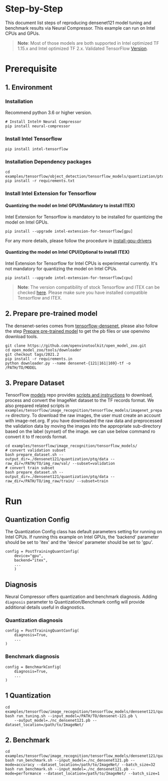 Step-by-Step
============

This document list steps of reproducing densenet121 model tuning and benchmark results via Neural Compressor.
This example can run on Intel CPUs and GPUs.

> **Note**: 
> Most of those models are both supported in Intel optimized TF 1.15.x and Intel optimized TF 2.x. Validated TensorFlow [Version](/docs/source/installation_guide.md#validated-software-environment).
# Prerequisite

## 1. Environment

### Installation
Recommend python 3.6 or higher version.

```shell
# Install Intel® Neural Compressor
pip install neural-compressor
```

### Install Intel Tensorflow
```shell
pip install intel-tensorflow
```

### Installation Dependency packages
```shell
cd examples/tensorflow/object_detection/tensorflow_models/quantization/ptq
pip install -r requirements.txt
```

### Install Intel Extension for Tensorflow
#### Quantizing the model on Intel GPU(Mandatory to install ITEX)
Intel Extension for Tensorflow is mandatory to be installed for quantizing the model on Intel GPUs.

```shell
pip install --upgrade intel-extension-for-tensorflow[gpu]
```
For any more details, please follow the procedure in [install-gpu-drivers](https://github.com/intel/intel-extension-for-tensorflow/blob/main/docs/install/install_for_gpu.md#install-gpu-drivers)

#### Quantizing the model on Intel CPU(Optional to install ITEX)
Intel Extension for Tensorflow for Intel CPUs is experimental currently. It's not mandatory for quantizing the model on Intel CPUs.

```shell
pip install --upgrade intel-extension-for-tensorflow[cpu]
```
> **Note**: 
> The version compatibility of stock Tensorflow and ITEX can be checked [here](https://github.com/intel/intel-extension-for-tensorflow#compatibility-table). Please make sure you have installed compatible Tensorflow and ITEX.

## 2. Prepare pre-trained model
The densenet-series comes from [tensorflow-densenet](https://github.com/pudae/tensorflow-densenet), please also follow the step [Prepare pre-trained model](#3-prepare-pre-trained-model) to get the pb files or use openvino download tools.
   ```shell
   git clone https://github.com/openvinotoolkit/open_model_zoo.git
   cd open_model_zoo/tools/downloader
   git checkout tags/2021.2
   pip install -r requirements.in
   python downloader.py --name densenet-{121|161|169}-tf -o /PATH/TO/MODEL
   ```

## 3. Prepare Dataset

  TensorFlow [models](https://github.com/tensorflow/models) repo provides [scripts and instructions](https://github.com/tensorflow/models/tree/master/research/slim#an-automated-script-for-processing-imagenet-data) to download, process and convert the ImageNet dataset to the TF records format.
  We also prepared related scripts in ` examples/tensorflow/image_recognition/tensorflow_models/imagenet_prepare` directory. To download the raw images, the user must create an account with image-net.org. If you have downloaded the raw data and preprocessed the validation data by moving the images into the appropriate sub-directory based on the label (synset) of the image. we can use below command ro convert it to tf records format.

  ```shell
  cd examples/tensorflow/image_recognition/tensorflow_models/
  # convert validation subset
  bash prepare_dataset.sh --output_dir=./densenet121/quantization/ptq/data --raw_dir=/PATH/TO/img_raw/val/ --subset=validation
  # convert train subset
  bash prepare_dataset.sh --output_dir=./densenet121/quantization/ptq/data --raw_dir=/PATH/TO/img_raw/train/ --subset=train
  ```

# Run

## Quantization Config
The Quantization Config class has default parameters setting for running on Intel CPUs. If running this example on Intel GPUs, the 'backend' parameter should be set to 'itex' and the 'device' parameter should be set to 'gpu'.

```
config = PostTrainingQuantConfig(
    device="gpu",
    backend="itex",
    ...
    )
```

## Diagnosis
Neural Compressor offers quantization and benchmark diagnosis. Adding `diagnosis` parameter to Quantization/Benchmark config will provide additional details useful in diagnostics.
### Quantization diagnosis
```
config = PostTrainingQuantConfig(
    diagnosis=True,
    ...
)
``` 

### Benchmark diagnosis
```
config = BenchmarkConfig(
    diagnosis=True,
    ...
)
``` 

## 1 Quantization

  ```shell
  cd examples/tensorflow/image_recognition/tensorflow_models/densenet121/quantization/ptq
  bash run_tuning.sh --input_model=/PATH/TO/densenet-121.pb \
      --output_model=./nc_densenet121.pb --dataset_location=/path/to/ImageNet/
  ```

## 2. Benchmark
  ```shell
  cd examples/tensorflow/image_recognition/tensorflow_models/densenet121/quantization/ptq
  bash run_benchmark.sh --input_model=./nc_densenet121.pb --mode=accuracy --dataset_location=/path/to/ImageNet/ --batch_size=32
  bash run_benchmark.sh --input_model=./nc_densenet121.pb --mode=performance --dataset_location=/path/to/ImageNet/ --batch_size=1
  ```
